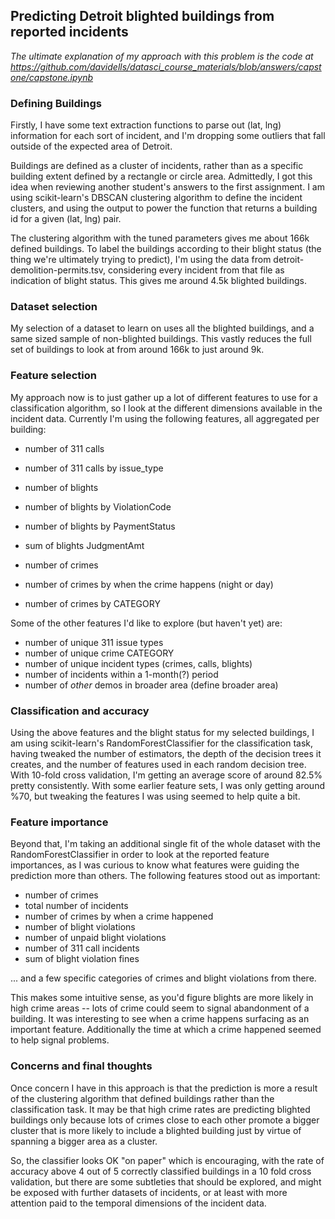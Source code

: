 ## Predicting Detroit blighted buildings from reported incidents

*The ultimate explanation of my approach with this problem is the code at https://github.com/davidells/datasci_course_materials/blob/answers/capstone/capstone.ipynb*


### Defining Buildings

Firstly, I have some text extraction functions to parse out (lat, lng) information for 
each sort of incident, and I'm dropping some outliers that fall outside of the expected 
area of Detroit. 
 
Buildings are defined as a cluster of incidents, rather than as a specific building
extent defined by a rectangle or circle area. Admittedly, I got this idea when reviewing
another student's answers to the first assignment. I am using scikit-learn's DBSCAN
clustering algorithm to define the incident clusters, and using the output to power
the function that returns a building id for a given (lat, lng) pair.

The clustering algorithm with the tuned parameters gives me about 166k defined buildings.
To label the buildings according to their blight status (the thing we're ultimately
trying to predict), I'm using the data from detroit-demolition-permits.tsv, considering
every incident from that file as indication of blight status. This gives me around 4.5k
blighted buildings.


### Dataset selection

My selection of a dataset to learn on uses all the blighted buildings, and a same sized
sample of non-blighted buildings. This vastly reduces the full set of buildings to look
at from around 166k to just around 9k.


### Feature selection

My approach now is to just gather up a lot of different features to use for a 
classification algorithm, so I look at the different dimensions available in the 
incident data. Currently I'm using the following features, all aggregated per building:

 * number of 311 calls
 * number of 311 calls by issue_type

 * number of blights
 * number of blights by ViolationCode
 * number of blights by PaymentStatus
 * sum of blights JudgmentAmt

 * number of crimes
 * number of crimes by when the crime happens (night or day)
 * number of crimes by CATEGORY

Some of the other features I'd like to explore (but haven't yet) are:

 * number of unique 311 issue types
 * number of unique crime CATEGORY
 * number of unique incident types (crimes, calls, blights)
 * number of incidents within a 1-month(?) period
 * number of *other* demos in broader area (define broader area)


### Classification and accuracy

Using the above features and the blight status for my selected buildings, I am using
scikit-learn's RandomForestClassifier for the classification task, having tweaked the
number of estimators, the depth of the decision trees it creates, and the number of
features used in each random decision tree. With 10-fold cross validation, I'm getting
an average score of around 82.5% pretty consistently. With some earlier feature sets,
I was only getting around %70, but tweaking the features I was using seemed to help
quite a bit.

### Feature importance 

Beyond that, I'm taking an additional single fit of the whole dataset with the
RandomForestClassifier in order to look at the reported feature importances, as I
was curious to know what features were guiding the prediction more than others. The
following features stood out as important:

 * number of crimes
 * total number of incidents
 * number of crimes by when a crime happened
 * number of blight violations
 * number of unpaid blight violations
 * number of 311 call incidents
 * sum of blight violation fines


... and a few specific categories of crimes and blight violations from there.

This makes some intuitive sense, as you'd figure blights are more likely in high
crime areas -- lots of crime could seem to signal abandonment of a building. It was
interesting to see when a crime happens surfacing as an important feature. Additionally
the time at which a crime happened seemed to help signal problems. 

### Concerns and final thoughts

Once concern I have in this approach is that the prediction is more a result of the
clustering algorithm that defined buildings rather than the classification task. It may
be that high crime rates are predicting blighted buildings only because lots of crimes
close to each other promote a bigger cluster that is more likely to include a blighted
building just by virtue of spanning a bigger area as a cluster.

So, the classifier looks OK "on paper" which is encouraging, with the rate of accuracy
above 4 out of 5 correctly classified buildings in a 10 fold cross validation, but
there are some subtleties that should be explored, and might be exposed with further
datasets of incidents, or at least with more attention paid to the temporal dimensions
of the incident data.


